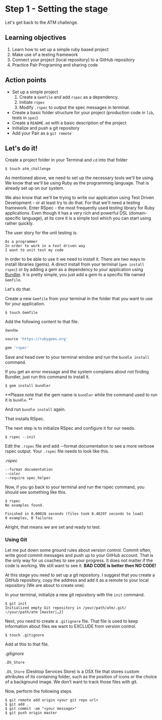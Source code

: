 # Step 1 - Setting the stage

Let's get back to the ATM challenge. 

## Learning objectives

1. Learn how to set up a simple ruby based project
2. Make use of a testing framework 
3. Connect your project (local repository) to a GitHub repository
4. Practice Pair Programing and sharing code

## Action points

* Set up a simple project   
    1. Create a `Gemfile` and add `rspec` as a dependency.
    2. Initiate `rspec`
    3. Modify `.rspec` to output the spec messages in terminal.
* Create a basic folder structure for your project (production code in `lib`, tests in `spec`)
* Create a `README.md` with a basic description of the project
* Initialize and push a git repository
* Add your Pair as a `git remote`

## Let's do it!

Create a project folder in your Terminal and `cd` into that folder

```shell
$ touch atm_challenge
```

As mentioned above, we need to set up the necessary tools we'll be using. We know that we'll be using Ruby as the programming language. That is already set up on our system. 

We also know that we'll be trying to write our application using Test Driven Development - or at least try to do that. For that we'll need a testing framework. Enter RSpec - the most frequently used testing library for Ruby applications. Even though it has a very rich and powerful DSL (domain-specific language), at its core it is a simple tool which you can start using rather quickly. 

The user story for the unit testing is:
```
As a programmer
In order to work in a test driven way
I want to unit test my code
```

In order to be able to use it we need to install it. There are two ways to install libraries (gems). A direct install from your terminal (`gem install rspec`) or by adding a gem as a dependency to your application using [Bundler](http://bundler.io/). It is pretty simple, you just add a gem to a specific file named `Gemfile`. 

Let's do that. 

Create a new `Gemfile` from your terminal in the folder that you want to use for your application.

```
$ touch Gemfile
```
Add the following content to that file. 

<small>Gemfile</small>
```ruby
source 'https://rubygems.org'

gem 'rspec'
```

Save and head over to your terminal window and run the `bundle install` command.

If you get an error message and the system complains about not finding Bundler, just run this command to install it.

```
$ gem install bundler
```
**Please note that the gem name is `bundler` while the command used to run it is `bundle`. **

And run `bundle install` again. 

That installs RSpec. 

The next step is to initialize RSpec and configure it for our needs. 

```
$ rspec --init
```

Edit the `.rspec` file and add --format documentation to see a more verbose rspec output. Your `.rspec` file needs to look like this.

_.rspec_

```
--format documentation
--color
--require spec_helper
```

Now, if you go back to your terminal and run the rspec command, you should see something like this.

```
$ rspec
No examples found.

Finished in 0.00028 seconds (files took 0.40297 seconds to load)
0 examples, 0 failures
```

Alright, that means we are set and ready to test. 

### Using Git

Let me put down some ground rules about version control. Commit often, write good commit messages and push up to your GitHub account. That is the only way for us coaches to see your progress. It does not matter if the code is working. We still want to see it. **BAD CODE is better then NO CODE!**

At this stage you need to set up a git repository. I suggest that you create a GitHub repository, copy the address and add it as a remote to your local repository (We are about to create one). 

In your terminal, initialize a new git repository with the `init` command.

```
$ git init
Initialized empty Git repository in /your/path/atm/.git/
~/your/path/atm [master|…2] 
```
Next, you need to create a `.gitignore` file. That file is used to keep information about files we want to EXCLUDE from version control. 

```
$ touch .gitignore
```
Add at this to that file.

_.gitignore_

```
.DS_Store
```

`.DS_Store` (Desktop Services Store) is a OSX file that stores custom attributes of its containing folder, such as the position of icons or the choice of a background image. We don't want to track those files with git.

Now, perform the following steps.

```
$ git remote add origin <your git repo url>
$ git add . 
$ git commit -am "<your message>"
$ git push origin master
```





